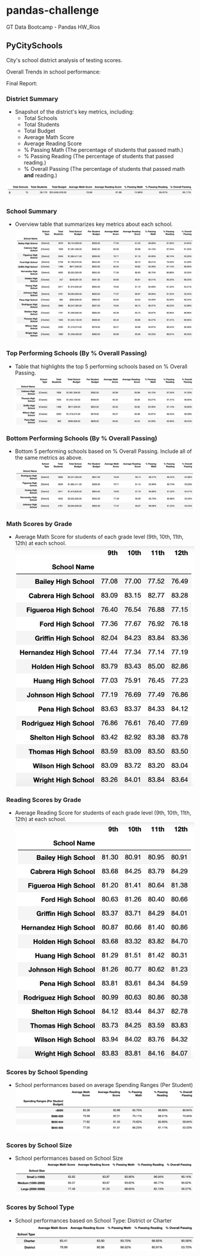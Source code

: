 # pandas-challenge
 GT Data Bootcamp - Pandas HW_Rios

 ## PyCitySchools

City's school district analysis of testing scores. 

Overall Trends in school performance:


Final Report:

### District Summary

* Snapshot of the district's key metrics, including:
  * Total Schools
  * Total Students
  * Total Budget
  * Average Math Score
  * Average Reading Score
  * % Passing Math (The percentage of students that passed math.)
  * % Passing Reading (The percentage of students that passed reading.)
  * % Overall Passing (The percentage of students that passed math **and** reading.)
  
![District Summary](Images/1_district_summary.png)
 

### School Summary

* Overview table that summarizes key metrics about each school.
![School Summary](Images/2_school_summary.png)

### Top Performing Schools (By % Overall Passing)

* Table that highlights the top 5 performing schools based on % Overall Passing.
![Top 5 Performing Schools](Images/3_top_five_performing.png)

### Bottom Performing Schools (By % Overall Passing)

* Bottom 5 performing schools based on % Overall Passing. Include all of the same metrics as above.
![Bottom 5 Performing Schools](Images/4_bottom_five_performing.png)


### Math Scores by Grade

* Average Math Score for students of each grade level (9th, 10th, 11th, 12th) at each school.
![Math Scores by Grade Level](Images/5_math_grade.png)


### Reading Scores by Grade

* Average Reading Score for students of each grade level (9th, 10th, 11th, 12th) at each school.
![Reading Scores by Grade Level](Images/6_reading_grade.png)

### Scores by School Spending

* School performances based on average Spending Ranges (Per Student)
![Scores by School Spending Per Student](Images/7_scores_by_spending.png)

### Scores by School Size

* School performances based on School Size
![Scores by School Size](Images/8_scores_by_size.png)

### Scores by School Type

* School performances based on School Type: District or Charter
![Scores by School Type](Images/9_scores_by_type.png)


